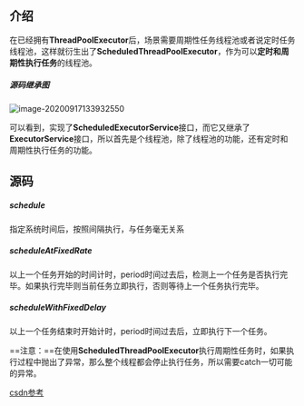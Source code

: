 ## 介绍

在已经拥有**ThreadPoolExecutor**后，场景需要周期性任务线程池或者说定时任务线程池，这样就衍生出了**ScheduledThreadPoolExecutor**，作为可以**定时和周期性执行任务**的线程池。

##### 源码继承图

![image-20200917133932550](https://xie-cloud-oss.oss-cn-shanghai.aliyuncs.com/images/image-20200917133932550.png)

可以看到，实现了**ScheduledExecutorService**接口，而它又继承了**ExecutorService**接口，所以首先是个线程池，除了线程池的功能，还有定时和周期性执行任务的功能。

## 源码

##### schedule

指定系统时间后，按照间隔执行，与任务毫无关系

##### scheduleAtFixedRate 

以上一个任务开始的时间计时，period时间过去后，检测上一个任务是否执行完毕。如果执行完毕则当前任务立即执行，否则等待上一个任务执行完毕。

##### scheduleWithFixedDelay

以上一个任务结束时开始计时，period时间过去后，立即执行下一个任务。

==注意：==在使用**ScheduledThreadPoolExecutor**执行周期性任务时，如果执行过程中抛出了异常，那么整个线程都会停止执行任务，所以需要catch一切可能的异常。

[csdn参考](https://blog.csdn.net/duoduo18up/article/details/80240972?utm_medium=distribute.pc_relevant_t0.none-task-blog-BlogCommendFromMachineLearnPai2-1.edu_weight&depth_1-utm_source=distribute.pc_relevant_t0.none-task-blog-BlogCommendFromMachineLearnPai2-1.edu_weight)
